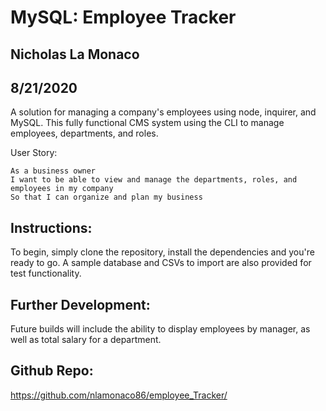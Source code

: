 # MySQL: Employee Tracker
## Nicholas La Monaco
## 8/21/2020

A solution for managing a company's employees using node, inquirer, and MySQL. This fully functional CMS system using the CLI to manage employees, departments, and roles. 

User Story:

```
As a business owner
I want to be able to view and manage the departments, roles, and employees in my company
So that I can organize and plan my business
```

## Instructions:
To begin, simply clone the repository, install the dependencies and you're ready to go. A sample database and CSVs to import are also provided for test functionality.

## Further Development:
Future builds will include the ability to display employees by manager, as well as total salary for a department. 

## Github Repo:
https://github.com/nlamonaco86/employee_Tracker/
